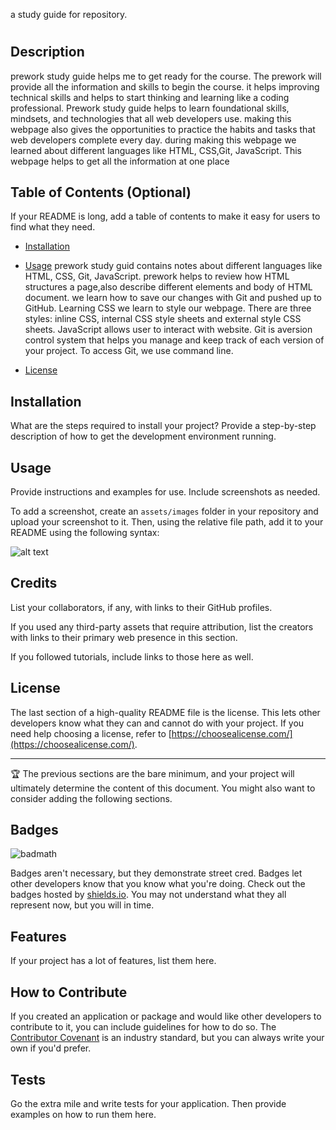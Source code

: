 
a study guide for repository.
# <Prework Study Guide webpage>

## Description
prework study guide helps me to get ready for the course. The prework will provide all the information and skills to begin the course. it helps improving technical skills and helps to start thinking and learning like a coding professional. Prework study guide helps to learn foundational skills, mindsets, and technologies that all web developers use. making this webpage also gives the opportunities to practice the habits and tasks that web developers complete every day. during making this webpage we learned about different languages like HTML, CSS,Git, JavaScript. This webpage helps to get all the information at one place 



## Table of Contents (Optional)

If your README is long, add a table of contents to make it easy for users to find what they need.

- [Installation](#installation)
- [Usage](#usage)
   prework study guid  contains notes about different languages like HTML, CSS, Git, JavaScript. prework helps to review how HTML structures a page,also describe different elements and body of HTML document. we learn how to save our changes with Git and pushed up to GitHub. 
   Learning CSS we learn to style our webpage. There are three styles: inline CSS, internal CSS style sheets and external style CSS sheets. 
   JavaScript  allows user to interact with website.
   Git is aversion control system that helps you manage and keep track of each version of your project. To access Git, we use command line. 

- [License](#license)

## Installation

What are the steps required to install your project? Provide a step-by-step description of how to get the development environment running.

## Usage

Provide instructions and examples for use. Include screenshots as needed.

To add a screenshot, create an `assets/images` folder in your repository and upload your screenshot to it. Then, using the relative file path, add it to your README using the following syntax:

![alt text](assets/images/screenshot.png)

## Credits

List your collaborators, if any, with links to their GitHub profiles.

If you used any third-party assets that require attribution, list the creators with links to their primary web presence in this section.

If you followed tutorials, include links to those here as well.

## License

The last section of a high-quality README file is the license. This lets other developers know what they can and cannot do with your project. If you need help choosing a license, refer to [https://choosealicense.com/](https://choosealicense.com/).

---

🏆 The previous sections are the bare minimum, and your project will ultimately determine the content of this document. You might also want to consider adding the following sections.

## Badges

![badmath](https://img.shields.io/github/languages/top/nielsenjared/badmath)

Badges aren't necessary, but they demonstrate street cred. Badges let other developers know that you know what you're doing. Check out the badges hosted by [shields.io](https://shields.io/). You may not understand what they all represent now, but you will in time.

## Features

If your project has a lot of features, list them here.

## How to Contribute

If you created an application or package and would like other developers to contribute to it, you can include guidelines for how to do so. The [Contributor Covenant](https://www.contributor-covenant.org/) is an industry standard, but you can always write your own if you'd prefer.

## Tests

Go the extra mile and write tests for your application. Then provide examples on how to run them here.